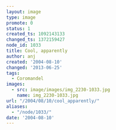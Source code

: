 ```yaml
---
layout: image
type: image
promote: 0
status: 1
created_ts: 1092143133
changed_ts: 1372159427
node_id: 1033
title: Cool, apparently
author: anj
created: '2004-08-10'
changed: '2013-06-25'
tags:
  - Coromandel
images:
  - src: image/images/img_2230-1033.jpg
    name: img_2230-1033.jpg
url: "/2004/08/10/cool_apparently/"
aliases:
  - "/node/1033/"
date: '2004-08-10'
---
```


